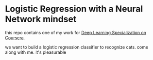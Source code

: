 # Logistic Regression with a Neural Network mindset

this repo contains one of  my work for [Deep Learning Specialization on Coursera](https://www.coursera.org/specializations/deep-learning).

we want to  build a logistic regression classifier to recognize cats. 
come along with me. 
it's pleasurable
